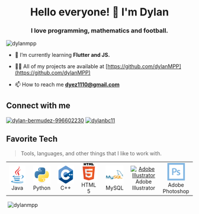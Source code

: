 <h1 align="center">Hello everyone! 👋 I'm Dylan</h1>
<h3 align="center">I love programming, mathematics and football.</h3>

<p align="left"> <img src="https://komarev.com/ghpvc/?username=dylanmpp&label=Profile%20views&color=0e75b6&style=flat" alt="dylanmpp" /> </p>

- 🌱 I’m currently learning **Flutter and JS.**

- 👨‍💻 All of my projects are available at [https://github.com/dylanMPP](https://github.com/dylanMPP)

- 📫 How to reach me **dyez1110@gmail.com**

<h2 align="left">Connect with me</h2>
<p align="left">
<a href="https://linkedin.com/in/dylan-bermudez-996602230" target="blank"><img align="center" src="https://raw.githubusercontent.com/rahuldkjain/github-profile-readme-generator/master/src/images/icons/Social/linked-in-alt.svg" alt="dylan-bermudez-996602230" height="30" width="40" /></a>
<a href="https://instagram.com/dylanbc11" target="blank"><img align="center" src="https://raw.githubusercontent.com/rahuldkjain/github-profile-readme-generator/master/src/images/icons/Social/instagram.svg" alt="dylanbc11" height="30" width="40" /></a>
</p>

<h2 align="left" id="macropower-tech">Favorite Tech</h2>

> Tools, languages, and other things that I like to work with.

<table>
  <tr>
    <td align="center" width="96">
      <a href="#macropower-tech">
        <img src="https://raw.githubusercontent.com/devicons/devicon/master/icons/java/java-original.svg" width="48" height="48" alt="Java" />
      </a>
      <br>Java
    </td>
    <td align="center" width="96">
      <a href="#macropower-tech">
        <img src="https://raw.githubusercontent.com/devicons/devicon/master/icons/python/python-original.svg" width="48" height="48" alt="Python" />
      </a>
      <br>Python
    </td>
    <td align="center" width="96">
      <a href="#macropower-tech">
        <img src="https://raw.githubusercontent.com/devicons/devicon/master/icons/cplusplus/cplusplus-original.svg" width="48" height="48" alt="C++" />
      </a>
      <br>C++
    </td>
    <td align="center" width="96">
      <a href="#macropower-tech">
        <img src="https://raw.githubusercontent.com/devicons/devicon/master/icons/html5/html5-original-wordmark.svg" width="48" height="48" alt="HTML 5" />
      </a>
      <br>HTML 5
    </td>
    <td align="center" width="96">
      <a href="#macropower-tech">
        <img src="https://raw.githubusercontent.com/devicons/devicon/master/icons/mysql/mysql-original-wordmark.svg" width="48" height="48" alt="MySQL" />
      </a>
      <br>MySQL
    </td>
    <td align="center" width="96">
      <a href="#macropower-tech">
        <img src="https://www.vectorlogo.zone/logos/adobe_illustrator/adobe_illustrator-icon.svg" width="48" height="48" alt="Adobe Illustrator" />
      </a>
      <br>Adobe Illustrator
    </td>
    <td align="center" width="96">
      <a href="#macropower-tech" >
        <img src="https://raw.githubusercontent.com/devicons/devicon/master/icons/photoshop/photoshop-line.svg" width="48" height="48" alt="Adobe Photoshop" />
      </a>
      <br>Adobe Photoshop
  </tr>
</table>

<p>&nbsp;<img align="center" src="https://github-readme-stats.vercel.app/api?username=dylanmpp&show_icons=true&locale=en" alt="dylanmpp" /></p>

